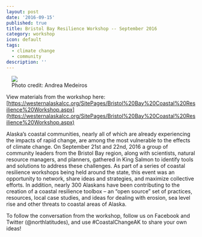 ```yaml
---
layout: post
date: '2016-09-15'
published: true
title: Bristol Bay Resilience Workshop -- September 2016
category: workshop
icon: default
tags:
  - climate change
  - community
description: ''
---
```

<div class="pull-right" style="width: 40%;margin-left: 1em;"><img src="{{site.baseurl}}/assets/media/workshop.jpg" class="img-responsive img-thumbnail"><div class="text-right">Photo credit: Andrea Medeiros</div></div>

View materials from the workshop here: [https://westernalaskalcc.org/SitePages/Bristol%20Bay%20Coastal%20Resilience%20Workshop.aspx](https://westernalaskalcc.org/SitePages/Bristol%20Bay%20Coastal%20Resilience%20Workshop.aspx)

Alaska’s coastal communities, nearly all of which are already experiencing the impacts of rapid change, are among the most vulnerable to the effects of climate change. On September 21st and 22nd, 2016 a group of community leaders from the Bristol Bay region, along with scientists, natural resource managers, and planners, gathered in King Salmon to identify tools and solutions to address these challenges. As part of a series of coastal resilience workshops being held around the state, this event was an opportunity to network, share ideas and strategies, and maximize collective efforts. In addition, nearly 300 Alaskans have been contributing to the creation of a coastal resilience toolbox – an “open source” set of practices, resources, local case studies, and ideas for dealing with erosion, sea level rise and other threats to coastal areas of Alaska.

To follow the conversation from the workshop, follow us on Facebook and Twitter (@northlatitudes), and use #CoastalChangeAK to share your own ideas!

<div class="clearfix"></div>
